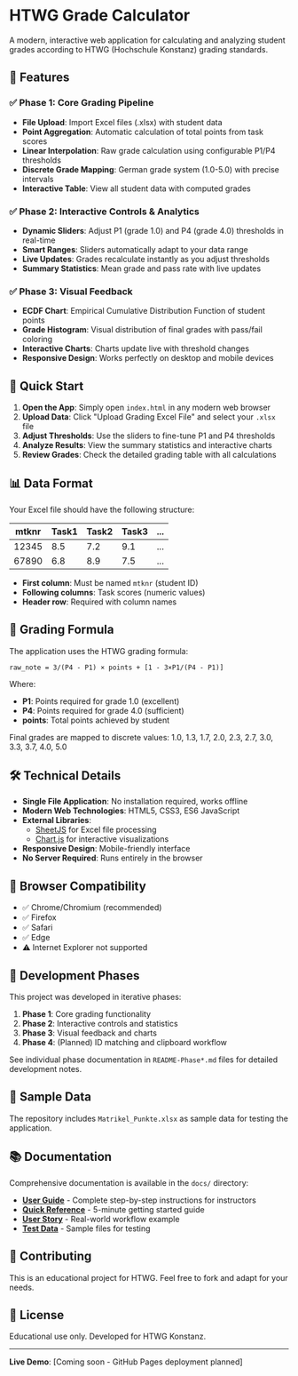 # HTWG Grade Calculator

A modern, interactive web application for calculating and analyzing student grades according to HTWG (Hochschule Konstanz) grading standards.

## 🌟 Features

### ✅ **Phase 1: Core Grading Pipeline**
- **File Upload**: Import Excel files (.xlsx) with student data
- **Point Aggregation**: Automatic calculation of total points from task scores
- **Linear Interpolation**: Raw grade calculation using configurable P1/P4 thresholds
- **Discrete Grade Mapping**: German grade system (1.0-5.0) with precise intervals
- **Interactive Table**: View all student data with computed grades

### ✅ **Phase 2: Interactive Controls & Analytics**
- **Dynamic Sliders**: Adjust P1 (grade 1.0) and P4 (grade 4.0) thresholds in real-time
- **Smart Ranges**: Sliders automatically adapt to your data range
- **Live Updates**: Grades recalculate instantly as you adjust thresholds
- **Summary Statistics**: Mean grade and pass rate with live updates

### ✅ **Phase 3: Visual Feedback**
- **ECDF Chart**: Empirical Cumulative Distribution Function of student points
- **Grade Histogram**: Visual distribution of final grades with pass/fail coloring
- **Interactive Charts**: Charts update live with threshold changes
- **Responsive Design**: Works perfectly on desktop and mobile devices

## 🚀 Quick Start

1. **Open the App**: Simply open `index.html` in any modern web browser
2. **Upload Data**: Click "Upload Grading Excel File" and select your `.xlsx` file
3. **Adjust Thresholds**: Use the sliders to fine-tune P1 and P4 thresholds
4. **Analyze Results**: View the summary statistics and interactive charts
5. **Review Grades**: Check the detailed grading table with all calculations

## 📊 Data Format

Your Excel file should have the following structure:

| mtknr    | Task1 | Task2 | Task3 | ... |
|----------|-------|-------|-------|-----|
| 12345    | 8.5   | 7.2   | 9.1   | ... |
| 67890    | 6.8   | 8.9   | 7.5   | ... |

- **First column**: Must be named `mtknr` (student ID)
- **Following columns**: Task scores (numeric values)
- **Header row**: Required with column names

## 🎯 Grading Formula

The application uses the HTWG grading formula:

```
raw_note = 3/(P4 - P1) × points + [1 - 3×P1/(P4 - P1)]
```

Where:
- **P1**: Points required for grade 1.0 (excellent)
- **P4**: Points required for grade 4.0 (sufficient)
- **points**: Total points achieved by student

Final grades are mapped to discrete values: 1.0, 1.3, 1.7, 2.0, 2.3, 2.7, 3.0, 3.3, 3.7, 4.0, 5.0

## 🛠 Technical Details

- **Single File Application**: No installation required, works offline
- **Modern Web Technologies**: HTML5, CSS3, ES6 JavaScript
- **External Libraries**: 
  - [SheetJS](https://sheetjs.com/) for Excel file processing
  - [Chart.js](https://www.chartjs.org/) for interactive visualizations
- **Responsive Design**: Mobile-friendly interface
- **No Server Required**: Runs entirely in the browser

## 📱 Browser Compatibility

- ✅ Chrome/Chromium (recommended)
- ✅ Firefox
- ✅ Safari
- ✅ Edge
- ⚠️ Internet Explorer not supported

## 🔄 Development Phases

This project was developed in iterative phases:

1. **Phase 1**: Core grading functionality
2. **Phase 2**: Interactive controls and statistics
3. **Phase 3**: Visual feedback and charts
4. **Phase 4**: (Planned) ID matching and clipboard workflow

See individual phase documentation in `README-Phase*.md` files for detailed development notes.

## 📝 Sample Data

The repository includes `Matrikel_Punkte.xlsx` as sample data for testing the application.

## 📚 Documentation

Comprehensive documentation is available in the `docs/` directory:

- **[User Guide](docs/user-guide.md)** - Complete step-by-step instructions for instructors
- **[Quick Reference](docs/quick-reference.md)** - 5-minute getting started guide  
- **[User Story](docs/user-story.md)** - Real-world workflow example
- **[Test Data](test-data/README.md)** - Sample files for testing

## 🤝 Contributing

This is an educational project for HTWG. Feel free to fork and adapt for your needs.

## 📄 License

Educational use only. Developed for HTWG Konstanz.

---

**Live Demo**: [Coming soon - GitHub Pages deployment planned]
